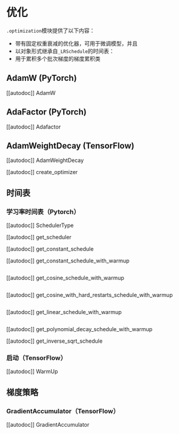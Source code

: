 <!--
版权所有2020年HuggingFace团队。版权所有。

根据Apache许可证2.0版（“许可证”）的规定，您不得使用此文件，除非符合许可证的规定。您可以在以下网址获取许可证的副本：

http://www.apache.org/licenses/LICENSE-2.0

除非适用法律要求或书面同意，以“原样”分发的软件都不附带任何明示或暗示的担保或条件。详见许可证下的特定语言以及许可证的限制。

⚠️请注意，此文件使用Markdown格式，但包含我们doc-builder的特定语法（类似于MDX），可能无法正确呈现在您的Markdown查看器中。

-->

# 优化

`.optimization`模块提供了以下内容：

- 带有固定权重衰减的优化器，可用于微调模型，并且
- 以对象形式继承自`_LRSchedule`的时间表：
- 用于累积多个批次梯度的梯度累积类

## AdamW (PyTorch)

[[autodoc]] AdamW

## AdaFactor (PyTorch)

[[autodoc]] Adafactor

## AdamWeightDecay (TensorFlow)

[[autodoc]] AdamWeightDecay

[[autodoc]] create_optimizer

## 时间表

### 学习率时间表（Pytorch）

[[autodoc]] SchedulerType

[[autodoc]] get_scheduler

[[autodoc]] get_constant_schedule

[[autodoc]] get_constant_schedule_with_warmup

<img alt="" src="https://huggingface.co/datasets/huggingface/documentation-images/resolve/main/warmup_constant_schedule.png"/>

[[autodoc]] get_cosine_schedule_with_warmup

<img alt="" src="https://huggingface.co/datasets/huggingface/documentation-images/resolve/main/warmup_cosine_schedule.png"/>

[[autodoc]] get_cosine_with_hard_restarts_schedule_with_warmup

<img alt="" src="https://huggingface.co/datasets/huggingface/documentation-images/resolve/main/warmup_cosine_hard_restarts_schedule.png"/>

[[autodoc]] get_linear_schedule_with_warmup

<img alt="" src="https://huggingface.co/datasets/huggingface/documentation-images/resolve/main/warmup_linear_schedule.png"/>

[[autodoc]] get_polynomial_decay_schedule_with_warmup

[[autodoc]] get_inverse_sqrt_schedule

### 启动（TensorFlow）

[[autodoc]] WarmUp

## 梯度策略

### GradientAccumulator（TensorFlow）

[[autodoc]] GradientAccumulator